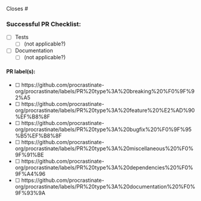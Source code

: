 Closes #<ticket number>

<!-- Please do not remove this, even if you think you don't need it -->
### Successful PR Checklist:
<!-- In case of doubt, we're here to help. CONTRIBUTING.md might help too -->
- [ ] Tests
  - [ ] (not applicable?)
- [ ] Documentation
  - [ ] (not applicable?)

#### PR label(s): <!-- It's easier to fill those after submitting your PR -->
  - [ ] <!-- Breaking -->https://github.com/procrastinate-org/procrastinate/labels/PR%20type%3A%20breaking%20%F0%9F%92%A5
  - [ ] <!-- Feature -->https://github.com/procrastinate-org/procrastinate/labels/PR%20type%3A%20feature%20%E2%AD%90%EF%B8%8F
  - [ ] <!-- Bugfix -->https://github.com/procrastinate-org/procrastinate/labels/PR%20type%3A%20bugfix%20%F0%9F%95%B5%EF%B8%8F
  - [ ] <!-- Misc. -->https://github.com/procrastinate-org/procrastinate/labels/PR%20type%3A%20miscellaneous%20%F0%9F%91%BE
  - [ ] <!-- Deps -->https://github.com/procrastinate-org/procrastinate/labels/PR%20type%3A%20dependencies%20%F0%9F%A4%96
  - [ ] <!-- Docs -->https://github.com/procrastinate-org/procrastinate/labels/PR%20type%3A%20documentation%20%F0%9F%93%9A
